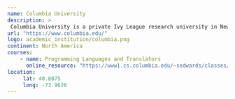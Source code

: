 ```yaml
---
name: Columbia University 
description: >
 Columbia University is a private Ivy League research university in New York City. 
url: "https://www.columbia.edu/"
logo: academic_institution/columbia.png
continent: North America
courses:
    - name: Programming Languages and Translators
      online_resource: "https://www1.cs.columbia.edu/~sedwards/classes/2014/w4115-fall/index.html"
location:
     lat: 40.8075
     long: -73.9626
---
```


